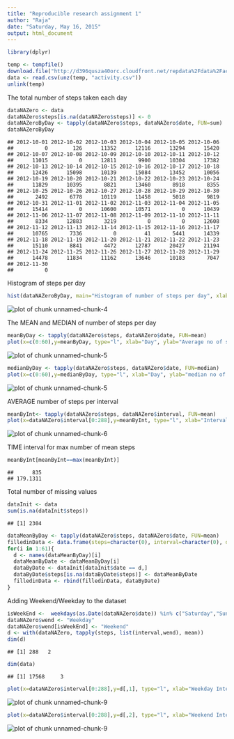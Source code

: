 ```yaml
---
title: "Reproducible research assignment 1"
author: "Raja"
date: "Saturday, May 16, 2015"
output: html_document
---
```


```r
library(dplyr)
```


```r
temp <- tempfile()
download.file("http://d396qusza40orc.cloudfront.net/repdata%2Fdata%2Factivity.zip", temp)
data <- read.csv(unz(temp, "activity.csv"))
unlink(temp)
```

The total number of steps taken each day

```r
dataNAZero <- data
dataNAZero$steps[is.na(dataNAZero$steps)] <- 0
dataNAZeroByDay <- tapply(dataNAZero$steps, dataNAZero$date, FUN=sum)
dataNAZeroByDay
```

```
## 2012-10-01 2012-10-02 2012-10-03 2012-10-04 2012-10-05 2012-10-06 
##          0        126      11352      12116      13294      15420 
## 2012-10-07 2012-10-08 2012-10-09 2012-10-10 2012-10-11 2012-10-12 
##      11015          0      12811       9900      10304      17382 
## 2012-10-13 2012-10-14 2012-10-15 2012-10-16 2012-10-17 2012-10-18 
##      12426      15098      10139      15084      13452      10056 
## 2012-10-19 2012-10-20 2012-10-21 2012-10-22 2012-10-23 2012-10-24 
##      11829      10395       8821      13460       8918       8355 
## 2012-10-25 2012-10-26 2012-10-27 2012-10-28 2012-10-29 2012-10-30 
##       2492       6778      10119      11458       5018       9819 
## 2012-10-31 2012-11-01 2012-11-02 2012-11-03 2012-11-04 2012-11-05 
##      15414          0      10600      10571          0      10439 
## 2012-11-06 2012-11-07 2012-11-08 2012-11-09 2012-11-10 2012-11-11 
##       8334      12883       3219          0          0      12608 
## 2012-11-12 2012-11-13 2012-11-14 2012-11-15 2012-11-16 2012-11-17 
##      10765       7336          0         41       5441      14339 
## 2012-11-18 2012-11-19 2012-11-20 2012-11-21 2012-11-22 2012-11-23 
##      15110       8841       4472      12787      20427      21194 
## 2012-11-24 2012-11-25 2012-11-26 2012-11-27 2012-11-28 2012-11-29 
##      14478      11834      11162      13646      10183       7047 
## 2012-11-30 
##          0
```

Histogram of steps per day

```r
hist(dataNAZeroByDay, main="Histogram of number of steps per day", xlab="No of steps", ylab="Frequency")
```

![plot of chunk unnamed-chunk-4](instructions_fig/unnamed-chunk-4-1.png) 


The MEAN and MEDIAN of number of steps per day

```r
meanByDay <- tapply(dataNAZero$steps, dataNAZero$date, FUN=mean)
plot(x=c(0:60),y=meanByDay, type="l", xlab="Day", ylab="Average no of steps")
```

![plot of chunk unnamed-chunk-5](instructions_fig/unnamed-chunk-5-1.png) 

```r
medianByDay <- tapply(dataNAZero$steps, dataNAZero$date, FUN=median)
plot(x=c(0:60),y=medianByDay, type="l", xlab="Day", ylab="median no of steps")
```

![plot of chunk unnamed-chunk-5](instructions_fig/unnamed-chunk-5-2.png) 


AVERAGE number of steps per interval

```r
meanByInt<- tapply(dataNAZero$steps, dataNAZero$interval, FUN=mean)
plot(x=dataNAZero$interval[0:288],y=meanByInt, type="l", xlab="Interval", ylab="Average no of steps")
```

![plot of chunk unnamed-chunk-6](instructions_fig/unnamed-chunk-6-1.png) 

TIME interval for max number of mean steps

```r
meanByInt[meanByInt==max(meanByInt)]
```

```
##      835 
## 179.1311
```
Total number of missing values


```r
dataInit <- data
sum(is.na(dataInit$steps))
```

```
## [1] 2304
```

```r
dataMeanByDay <- tapply(dataNAZero$steps, dataNAZero$date, FUN=mean)
filledinData <- data.frame(steps=character(0), interval=character(0), date=character(0))
for(i in 1:61){
  d <- names(dataMeanByDay)[i]
  dataMeanByDate <- dataMeanByDay[i]
  dataByDate <- dataInit[dataInit$date == d,]
  dataByDate$steps[is.na(dataByDate$steps)] <- dataMeanByDate
  filledinData <- rbind(filledinData, dataByDate)
}
```

Adding Weekend/Weekday to the dataset

```r
isWeekEnd <-  weekdays(as.Date(dataNAZero$date)) %in% c("Saturday","Sunday") 
dataNAZero$wend <- "Weekday"
dataNAZero$wend[isWeekEnd] <- "Weekend"
d <- with(dataNAZero, tapply(steps, list(interval,wend), mean))
dim(d)
```

```
## [1] 288   2
```

```r
dim(data)
```

```
## [1] 17568     3
```

```r
plot(x=dataNAZero$interval[0:288],y=d[,1], type="l", xlab="Weekday Interval", ylab="Average no of steps")
```

![plot of chunk unnamed-chunk-9](instructions_fig/unnamed-chunk-9-1.png) 

```r
plot(x=dataNAZero$interval[0:288],y=d[,2], type="l", xlab="Weekend Interval", ylab="Average no of steps")
```

![plot of chunk unnamed-chunk-9](instructions_fig/unnamed-chunk-9-2.png) 

